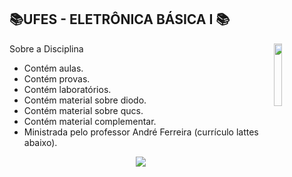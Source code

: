 
## 📚UFES - ELETRÔNICA BÁSICA I 📚
<img align="right" width="16%" src="https://user-images.githubusercontent.com/80075307/220129072-48d5ff96-a10d-4e0b-9024-9374bee2c0c2.svg">

Sobre a Disciplina
  * Contém aulas.
  * Contém provas.
  * Contém laboratórios.
  * Contém material sobre diodo.
  * Contém material sobre qucs.
  * Contém material complementar.
  * Ministrada pelo professor André Ferreira (currículo lattes abaixo).
  
<div align="center">
    <a href="http://lattes.cnpq.br/5382777943593826" target="_blank"
      ><img
        src="https://img.shields.io/badge/-Currículo Lattes-%230077B5?style=for-the-badge&logo=linkedin&logoColor=white"
        target="_blank"
  </div>
